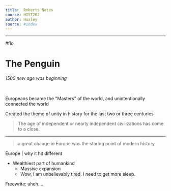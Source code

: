 ```yaml
---
title:  Roberts Notes  
course: HIST202
author: Huxley 
source: #index
---
```


---

#flo 


# The Penguin 
###### 1500 new age was beginning 
```
```


Europeans became the "Masters" of the world, and unintentionally connected the world

Created the theme of unity in history for the last two or three centuries 

> The age of independent or nearly independent civilizations has come to a close. 
---
> a great change in Europe was the staring point of modern history


Europe | why it hit different 
 - Wealthiest part of humankind
	- Massive expansion
	- Wow, I am unbelievably tired. I need to get more sleep.


Freewrite: uhoh....
























